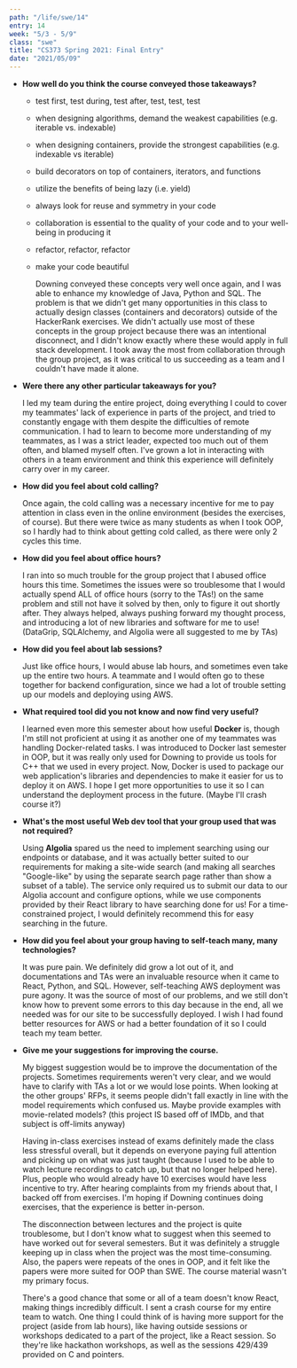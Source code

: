 ```yaml
---
path: "/life/swe/14"
entry: 14
week: "5/3 - 5/9"
class: "swe"
title: "CS373 Spring 2021: Final Entry"
date: "2021/05/09"
---
```


- **How well do you think the course conveyed those takeaways?**

  - test first, test during, test after, test, test, test
  - when designing algorithms, demand the weakest capabilities (e.g. iterable vs. indexable)
  - when designing containers, provide the strongest capabilities (e.g. indexable vs iterable)
  - build decorators on top of containers, iterators, and functions
  - utilize the benefits of being lazy (i.e. yield)
  - always look for reuse and symmetry in your code
  - collaboration is essential to the quality of your code and to your well-being in producing it
  - refactor, refactor, refactor
  - make your code beautiful

    Downing conveyed these concepts very well once again, and I was able to enhance my knowledge of Java, Python and SQL. The problem is that we didn't get many opportunities in this class to actually design classes (containers and decorators) outside of the HackerRank exercises. We didn't actually use most of these concepts in the group project because there was an intentional disconnect, and I didn't know exactly where these would apply in full stack development. I took away the most from collaboration through the group project, as it was critical to us succeeding as a team and I couldn't have made it alone.

- **Were there any other particular takeaways for you?**

  I led my team during the entire project, doing everything I could to cover my teammates' lack of experience in parts of the project, and tried to constantly engage with them despite the difficulties of remote communication. I had to learn to become more understanding of my teammates, as I was a strict leader, expected too much out of them often, and blamed myself often. I've grown a lot in interacting with others in a team environment and think this experience will definitely carry over in my career.

- **How did you feel about cold calling?**

  Once again, the cold calling was a necessary incentive for me to pay attention in class even in the online environment (besides the exercises, of course). But there were twice as many students as when I took OOP, so I hardly had to think about getting cold called, as there were only 2 cycles this time.

- **How did you feel about office hours?**

  I ran into so much trouble for the group project that I abused office hours this time. Sometimes the issues were so troublesome that I would actually spend ALL of office hours (sorry to the TAs!) on the same problem and still not have it solved by then, only to figure it out shortly after. They always helped, always pushing forward my thought process, and introducing a lot of new libraries and software for me to use! (DataGrip, SQLAlchemy, and Algolia were all suggested to me by TAs)

- **How did you feel about lab sessions?**

  Just like office hours, I would abuse lab hours, and sometimes even take up the entire two hours. A teammate and I would often go to these together for backend configuration, since we had a lot of trouble setting up our models and deploying using AWS.

- **What required tool did you not know and now find very useful?**

  I learned even more this semester about how useful **Docker** is, though I'm still not proficient at using it as another one of my teammates was handling Docker-related tasks. I was introduced to Docker last semester in OOP, but it was really only used for Downing to provide us tools for C++ that we used in every project. Now, Docker is used to package our web application's libraries and dependencies to make it easier for us to deploy it on AWS. I hope I get more opportunities to use it so I can understand the deployment process in the future. (Maybe I'll crash course it?)

- **What's the most useful Web dev tool that your group used that was not required?**

  Using **Algolia** spared us the need to implement searching using our endpoints or database, and it was actually better suited to our requirements for making a site-wide search (and making all searches "Google-like" by using the separate search page rather than show a subset of a table). The service only required us to submit our data to our Algolia account and configure options, while we use components provided by their React library to have searching done for us! For a time-constrained project, I would definitely recommend this for easy searching in the future.

- **How did you feel about your group having to self-teach many, many technologies?**

  It was pure pain. We definitely did grow a lot out of it, and documentations and TAs were an invaluable resource when it came to React, Python, and SQL. However, self-teaching AWS deployment was pure agony. It was the source of most of our problems, and we still don't know how to prevent some errors to this day because in the end, all we needed was for our site to be successfully deployed. I wish I had found better resources for AWS or had a better foundation of it so I could teach my team better.

- **Give me your suggestions for improving the course.**

  My biggest suggestion would be to improve the documentation of the projects. Sometimes requirements weren't very clear, and we would have to clarify with TAs a lot or we would lose points. When looking at the other groups' RFPs, it seems people didn't fall exactly in line with the model requirements which confused us. Maybe provide examples with movie-related models? (this project IS based off of IMDb, and that subject is off-limits anyway)

  Having in-class exercises instead of exams definitely made the class less stressful overall, but it depends on everyone paying full attention and picking up on what was just taught (because I used to be able to watch lecture recordings to catch up, but that no longer helped here). Plus, people who would already have 10 exercises would have less incentive to try. After hearing complaints from my friends about that, I backed off from exercises. I'm hoping if Downing continues doing exercises, that the experience is better in-person.

  The disconnection between lectures and the project is quite troublesome, but I don't know what to suggest when this seemed to have worked out for several semesters. But it was definitely a struggle keeping up in class when the project was the most time-consuming. Also, the papers were repeats of the ones in OOP, and it felt like the papers were more suited for OOP than SWE. The course material wasn't my primary focus.

  There's a good chance that some or all of a team doesn't know React, making things incredibly difficult. I sent a crash course for my entire team to watch. One thing I could think of is having more support for the project (aside from lab hours), like having outside sessions or workshops dedicated to a part of the project, like a React session. So they're like hackathon workshops, as well as the sessions 429/439 provided on C and pointers.
